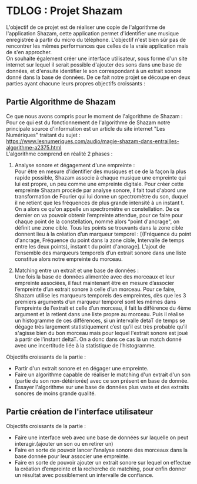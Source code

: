 
TDLOG : Projet Shazam
=

L'objectif de ce projet est de réaliser une copie de l'algorithme de l'application Shazam, cette application permet d'identifier une musique enregistrée à partir du micro du téléphone. L'objectif n'est bien sûr pas de rencontrer les mêmes performances que celles de la vraie application mais de s'en approcher.   
On souhaite également créer une interface utilisateur, sous forme d'un site internet sur lequel il serait possible d'ajouter des sons dans une base de données, et d'ensuite identifier le son correspondant à un extrait sonore donné dans la base de données.
De ce fait notre projet se découpe en deux parties ayant chacune leurs propres objectifs croissants :  




Partie Algorithme de Shazam
-
Ce que nous avons compris pour le moment de l'algorithme de Shazam :      
Pour ce qui est du fonctionnement de l'algorithme de Shazam notre
principale source d'information est un article du site internet "Les
Numériques" traitant du sujet :  <https://www.lesnumeriques.com/audio/magie-shazam-dans-entrailles-algorithme-a2375.html>   
L'algorithme comprend en réalité 2 phases :   
1. Analyse sonore et dégagement d'une empreinte :   
Pour être en mesure d'identifier des musiques et ce de la façon la plus rapide possible, Shazam associe à chaque musique une empreinte qui lui est propre, un peu comme une empreinte digitale. Pour créer cette empreinte Shazam procède par analyse sonore, il fait tout d'abord une transformation de Fourier qui lui donne un
spectromètre du son, duquel il ne retient que les fréquences de plus grande intensité à un instant t. On a alors ce qu'on appelle un spectromètre en constellation. De ce dernier on va pouvoir obtenir l’empreinte attendue, pour ce faire pour chaque point de la constellation, nommé alors “point d'ancrage", on définit une zone cible. Tous les points se trouvants dans la zone cible donnent lieu à la création d’un marqueur temporel : [(Fréquence du point d'ancrage, Fréquence du point dans la zone cible, Intervalle de temps entre les deux points), instant t du point d'ancrage].
L’ajout de l’ensemble des marqueurs temporels d’un extrait sonore dans une liste constitue alors notre empreinte du morceau. 


2. Matching entre un extrait et une base de données :    
Une fois la base de données alimentée avec des morceaux et leur empreinte associées, il faut maintenant être en mesure d’associer l’empreinte d’un extrait sonore à celle d’un morceau. Pour ce faire, Shazam utilise les marqueurs temporels des empreintes, dès que les 3 premiers arguments d’un marqueur temporel sont les mêmes dans l’empreinte de l’extrait et celle d’un morceau, il fait la différence du 4ème argument et la retient dans une liste propre au morceau. Puis il réalise un histogramme de ces différences, si un intervalle detaT de temps se dégage très largement statistiquement c’est qu’il est très probable qu’il s'agisse bien du bon morceau mais pour lequel l'extrait sonore est joué à partir de l’instant deltaT. On a donc dans ce cas là un match donné avec une incertitude liée à la statistique de l’histogramme.  



Objectifs croissants de la partie : 
* Partir d'un extrait sonore et en dégager une empreinte.
* Faire un algorithme capable de réaliser le matching d'un
extrait d'un son (partie du son non-détériorée) avec ce son présent en base de donnée.
* Essayer l'algorithme sur une base de données plus vaste et des extraits sonores de moins grande qualité.




Partie création de l'interface utilisateur
-
Objectifs croissants de la partie : 
* Faire une interface web avec une base de données sur laquelle on peut interagir.(ajouter un son ou en retirer un)
* Faire en sorte de pouvoir lancer l’analyse sonore des morceaux dans la base donnée pour leur associer une empreinte. 
* Faire en sorte de pouvoir ajouter un extrait sonore sur lequel on effectue la création d’empreinte et la recherche de matching, pour enfin donner un résultat avec possiblement un intervalle de confiance.


